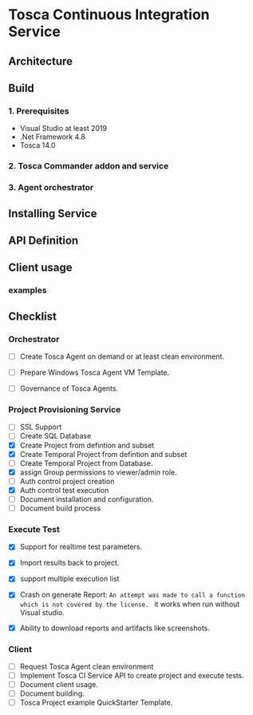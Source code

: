 # Tosca Continuous Integration Service


## Architecture

## Build
### 1. Prerequisites
- Visual Studio at least 2019
- .Net Framework 4.8
- Tosca 14.0
### 2. Tosca Commander addon and service

### 3. Agent orchestrator


## Installing Service

## API Definition

## Client usage

### examples


## Checklist


### Orchestrator
- [ ] Create Tosca Agent on demand or at least clean environment.
- [ ] Prepare Windows Tosca Agent VM Template.
- [ ] Governance of Tosca Agents.


### Project Provisioning Service
- [ ] SSL Support
- [ ] Create SQL Database
- [x] Create Project from defintion and subset
- [x] Create Temporal Project from defintion and subset
- [ ] Create Temporal Project from Database.
- [x] assign Group permissions to viewer/admin role. 
- [ ] Auth control project creation
- [x] Auth control test execution
- [ ] Document installation and configuration.
- [ ] Document build process

### Execute Test
- [x] Support for realtime test parameters.
- [X] Import results back to project.
- [x] support multiple execution list
- [x] Crash on generate Report: ```An attempt was made to call a function which is not covered by the license. ``` it works when run without Visual studio.
- [x] Ability to download reports and artifacts like screenshots.


### Client
- [ ] Request Tosca Agent clean environment
- [ ] Implement Tosca CI Service API to create project and execute tests.
- [ ] Document client usage.
- [ ] Document building.
- [ ] Tosca Project example QuickStarter Template.